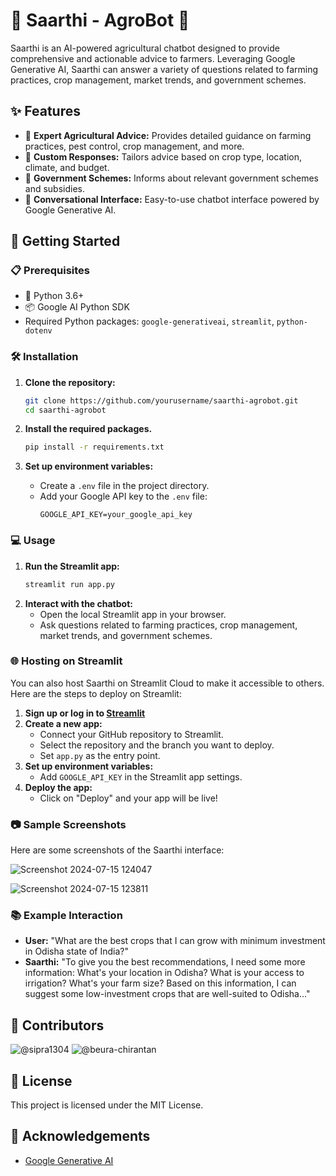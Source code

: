 # 🌾 Saarthi - AgroBot 🤖

Saarthi is an AI-powered agricultural chatbot designed to provide comprehensive and actionable advice to farmers. Leveraging Google Generative AI, Saarthi can answer a variety of questions related to farming practices, crop management, market trends, and government schemes.

## ✨ Features
- 🌱 **Expert Agricultural Advice:** Provides detailed guidance on farming practices, pest control, crop management, and more.
- 🌾 **Custom Responses:** Tailors advice based on crop type, location, climate, and budget.
- 💸 **Government Schemes:** Informs about relevant government schemes and subsidies.
- 💬 **Conversational Interface:** Easy-to-use chatbot interface powered by Google Generative AI.

## 🚀 Getting Started

### 📋 Prerequisites
- 🐍 Python 3.6+
- 📦 Google AI Python SDK
- Required Python packages: `google-generativeai`, `streamlit`, `python-dotenv`

### 🛠 Installation
1. **Clone the repository:**
   ```sh
   git clone https://github.com/yourusername/saarthi-agrobot.git
   cd saarthi-agrobot
   ```

2. **Install the required packages.**
   ```sh
   pip install -r requirements.txt
   ```

3. **Set up environment variables:**
   - Create a `.env` file in the project directory.
   - Add your Google API key to the `.env` file:
     ```
     GOOGLE_API_KEY=your_google_api_key
     ```

### 💻 Usage
1. **Run the Streamlit app:**
   ```sh
   streamlit run app.py
   ```
2. **Interact with the chatbot:**
   - Open the local Streamlit app in your browser.
   - Ask questions related to farming practices, crop management, market trends, and government schemes.

### 🌐 Hosting on Streamlit
You can also host Saarthi on Streamlit Cloud to make it accessible to others. Here are the steps to deploy on Streamlit:

1. **Sign up or log in to [Streamlit](https://streamlit.io/)**
2. **Create a new app:**
   - Connect your GitHub repository to Streamlit.
   - Select the repository and the branch you want to deploy.
   - Set `app.py` as the entry point.
3. **Set up environment variables:**
   - Add `GOOGLE_API_KEY` in the Streamlit app settings.
4. **Deploy the app:**
   - Click on "Deploy" and your app will be live!

### 📷 Sample Screenshots
Here are some screenshots of the Saarthi interface:

![Screenshot 2024-07-15 124047](https://github.com/user-attachments/assets/ea8a8333-5832-453c-9ee5-f55b8180d533)


![Screenshot 2024-07-15 123811](https://github.com/user-attachments/assets/9916a730-84e6-4f8d-baa8-4470cc9c40f5)

### 📚 Example Interaction
- **User:** "What are the best crops that I can grow with minimum investment in Odisha state of India?"
- **Saarthi:** "To give you the best recommendations, I need some more information: What's your location in Odisha? What is your access to irrigation? What's your farm size? Based on this information, I can suggest some low-investment crops that are well-suited to Odisha..."

## 🤝 Contributors
![@sipra1304](https://github.com/sipra1304) ![@beura-chirantan](https://github.com/beura-chirantan)

## 📄 License
This project is licensed under the MIT License.

## 🙏 Acknowledgements
- [Google Generative AI](https://ai.google.dev/gemini-api/docs/get-started/python)
